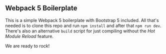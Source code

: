 ## Webpack 5 Boilerplate

This is a simple Webpack 5 boilerplate with Bootstrap 5 included.
All that's needed is to clone this repo and run  `npm install` and after that `npm run dev`. There's also an alternative `build` script for just compiling without the *Hot Module Reload* feature.

We are ready to rock!